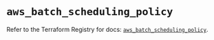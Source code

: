 # `aws_batch_scheduling_policy`

Refer to the Terraform Registry for docs: [`aws_batch_scheduling_policy`](https://registry.terraform.io/providers/hashicorp/aws/5.72.1/docs/resources/batch_scheduling_policy).
